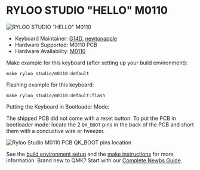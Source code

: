 # RYLOO STUDIO "HELLO" M0110

![RYLOO STUDIO "HELLO" M0110](https://i.imgur.com/CpKGhRl.jpeg)

* Keyboard Maintainer: [G14D](https://github.com/HumphreyKwok), [newtonapple](https://github.com/newtonapple)
* Hardware Supported: M0110 PCB
* Hardware Availability: [M0110](https://drop.com/buy/ryloo-studio-hello-m0110-mechanical-keyboard-kit)

Make example for this keyboard (after setting up your build environment):

    make ryloo_studio/m0110:default

Flashing example for this keyboard:

    make ryloo_studio/m0110:default:flash

Putting the Keyboard in Bootloader Mode:

The shipped PCB did not come with a reset button.  To put the PCB in bootloader mode: locate the 2 `QK_BOOT` pins in the back of the PCB and short them with a conductive wire or tweezer.

![Ryloo Studio M0110 PCB QK_BOOT pins location](https://i.imgur.com/QJWmpqF.jpeg)


See the [build environment setup](https://docs.qmk.fm/#/getting_started_build_tools) and the [make instructions](https://docs.qmk.fm/#/getting_started_make_guide) for more information. Brand new to QMK? Start with our [Complete Newbs Guide](https://docs.qmk.fm/#/newbs).

